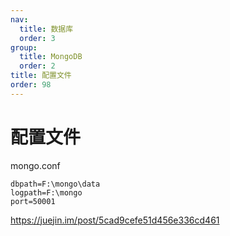 ```yaml
---
nav:
  title: 数据库
  order: 3
group:
  title: MongoDB
  order: 2
title: 配置文件
order: 98
---
```


# 配置文件

mongo.conf

```
dbpath=F:\mongo\data
logpath=F:\mongo
port=50001
```

https://juejin.im/post/5cad9cefe51d456e336cd461